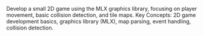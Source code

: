 Develop a small 2D game using the MLX graphics library, focusing on player movement, basic collision detection, and tile maps.
Key Concepts: 2D game development basics, graphics library (MLX), map parsing, event handling, collision detection.
